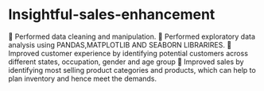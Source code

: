 # Insightful-sales-enhancement
	Performed data cleaning and manipulation.
	Performed exploratory data analysis using PANDAS,MATPLOTLIB AND SEABORN LIBRARIRES.
	Improved customer experience by identifying potential customers across different states, occupation, gender and age group
	Improved sales by identifying most selling product categories and products, which can help to plan inventory and  hence meet the demands.
